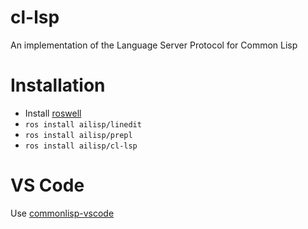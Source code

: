 # cl-lsp
An implementation of the Language Server Protocol for Common Lisp

# Installation
* Install [roswell](https://github.com/roswell/roswell/)
* `ros install ailisp/linedit`
* `ros install ailisp/prepl`
* `ros install ailisp/cl-lsp`

# VS Code

Use [commonlisp-vscode](https://marketplace.visualstudio.com/items?itemName=ailisp.commonlisp-vscode)

